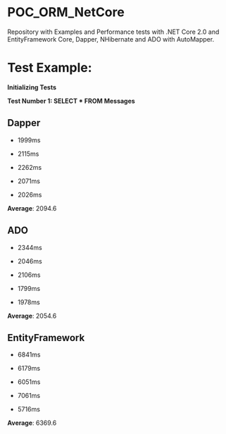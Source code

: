
# POC_ORM_NetCore

Repository with Examples and Performance tests with .NET Core 2.0 and EntityFramework Core, Dapper, NHibernate and ADO with AutoMapper.

# Test Example: 

**Initializing Tests**

**Test Number 1: SELECT * FROM Messages**

## Dapper

- 1999ms

- 2115ms

- 2262ms

- 2071ms

- 2026ms

**Average**: 2094.6

## ADO

- 2344ms

- 2046ms

- 2106ms

- 1799ms

- 1978ms

**Average**: 2054.6

## EntityFramework

- 6841ms

- 6179ms

- 6051ms

- 7061ms

- 5716ms

**Average**: 6369.6
